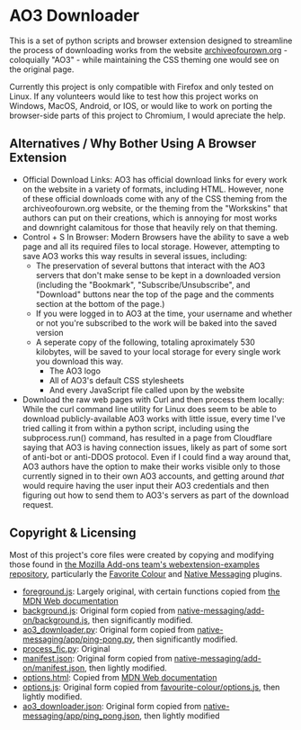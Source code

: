 # AO3 Downloader
This is a set of python scripts and browser extension designed to streamline the process of downloading works from the website [archiveofourown.org](https://archiveofourown.org/) - coloquially "AO3" - while maintaining the CSS theming one would see on the original page.

Currently this project is only compatible with Firefox and only tested on Linux. If any volunteers would like to test how this project works on Windows, MacOS, Android, or IOS, or would like to work on porting the browser-side parts of this project to Chromium, I would apreciate the help.

## Alternatives / Why Bother Using A Browser Extension
- Official Download Links: AO3 has official download links for every work on the website in a variety of formats, including HTML. However, none of these official downloads come with any of the CSS theming from the archiveofourown.org website, or the theming from the "Workskins" that authors can put on their creations, which is annoying for most works and downright calamitous for those that heavily rely on that theming.
- Control + S In Browser: Modern Browsers have the ability to save a web page and all its required files to local storage. However, attempting to save AO3 works this way results in several issues, including:
  - The preservation of several buttons that interact with the AO3 servers that don't make sense to be kept in a downloaded version (including the "Bookmark", "Subscribe/Unsubscribe", and "Download" buttons near the top of the page and the comments section at the bottom of the page.)
  - If you were logged in to AO3 at the time, your username and whether or not you're subscribed to the work will be baked into the saved version
  - A seperate copy of the following, totaling aproximately 530 kilobytes, will be saved to your local storage for every single work you download this way.
    - The AO3 logo
    - All of AO3's default CSS stylesheets
    - And every JavaScript file called upon by the website
- Download the raw web pages with Curl and then process them locally: While the curl command line utility for Linux does seem to be able to download publicly-available AO3 works with little issue, every time I've tried calling it from within a python script, including using the subprocess.run() command, has resulted in a page from Cloudflare saying that AO3 is having connection issues, likely as part of some sort of anti-bot or anti-DDOS protocol. Even if I could find a way around that, AO3 authors have the option to make their works visible only to those currently signed in to their own AO3 accounts, and getting around *that* would require having the user input their AO3 credentials and then figuring out how to send them to AO3's servers as part of the download request.

## Copyright & Licensing
Most of this project's core files were created by copying and modifying those found in [the Mozilla Add-ons team's webextension-examples repository](https://github.com/mdn/webextensions-examples), particularly the [Favorite Colour](https://github.com/mdn/webextensions-examples/tree/main/favourite-colour) and [Native Messaging](https://github.com/mdn/webextensions-examples/tree/main/native-messaging) plugins.

- [foreground.js](add-on/foreground.js): Largely original, with certain functions copied from [the MDN Web documentation](https://developer.mozilla.org/en-US/docs/Mozilla/Add-ons/WebExtensions/Content_scripts#communicating_with_background_scripts)
- [background.js](add-on/background.js): Original form copied from [native-messaging/add-on/background.js](https://github.com/mdn/webextensions-examples/blob/main/native-messaging/add-on/background.js), then significantly modified.
- [ao3_downloader.py](app/ao3_downloader.py): Original form copied from [native-messaging/app/ping-pong.py](https://github.com/mdn/webextensions-examples/blob/main/native-messaging/app/ping_pong.py), then significantly modified.
- [process_fic.py](app/process_fic.py): Original
- [manifest.json](add-on/manifest.json): Original form copied from [native-messaging/add-on/manifest.json](https://github.com/mdn/webextensions-examples/blob/main/native-messaging/add-on/manifest.json), then lightly modified.
- [options.html](add-on/options.html): Copied from [MDN Web documentation](https://developer.mozilla.org/en-US/docs/Mozilla/Add-ons/WebExtensions/user_interface/Options_pages)
- [options.js](add-on/options.js): Original form copied from [favourite-colour/options.js](https://github.com/mdn/webextensions-examples/blob/main/favourite-colour/options.js), then lightly modified.
- [ao3_downloader.json](app/ao3_downloader.json): Original form copied from [native-messaging/app/ping_pong.json](https://github.com/mdn/webextensions-examples/blob/main/native-messaging/app/ping_pong.json), then lightly modified
